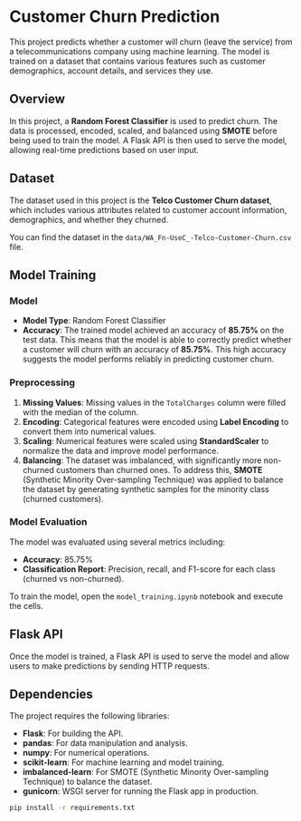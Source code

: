 # Customer Churn Prediction

This project predicts whether a customer will churn (leave the service) from a telecommunications company using machine learning. The model is trained on a dataset that contains various features such as customer demographics, account details, and services they use.

## Overview

In this project, a **Random Forest Classifier** is used to predict churn. The data is processed, encoded, scaled, and balanced using **SMOTE** before being used to train the model. A Flask API is then used to serve the model, allowing real-time predictions based on user input.


## Dataset

The dataset used in this project is the **Telco Customer Churn dataset**, which includes various attributes related to customer account information, demographics, and whether they churned.

You can find the dataset in the `data/WA_Fn-UseC_-Telco-Customer-Churn.csv` file.

## Model Training

### Model

- **Model Type**: Random Forest Classifier
- **Accuracy**: The trained model achieved an accuracy of **85.75%** on the test data. This means that the model is able to correctly predict whether a customer will churn with an accuracy of **85.75%**. This high accuracy suggests the model performs reliably in predicting customer churn.

### Preprocessing

1. **Missing Values**: Missing values in the `TotalCharges` column were filled with the median of the column.
2. **Encoding**: Categorical features were encoded using **Label Encoding** to convert them into numerical values.
3. **Scaling**: Numerical features were scaled using **StandardScaler** to normalize the data and improve model performance.
4. **Balancing**: The dataset was imbalanced, with significantly more non-churned customers than churned ones. To address this, **SMOTE** (Synthetic Minority Over-sampling Technique) was applied to balance the dataset by generating synthetic samples for the minority class (churned customers).

### Model Evaluation

The model was evaluated using several metrics including:
- **Accuracy**: 85.75%
- **Classification Report**: Precision, recall, and F1-score for each class (churned vs non-churned).

To train the model, open the `model_training.ipynb` notebook and execute the cells.

## Flask API

Once the model is trained, a Flask API is used to serve the model and allow users to make predictions by sending HTTP requests.

## Dependencies

The project requires the following libraries:

- **Flask**: For building the API.
- **pandas**: For data manipulation and analysis.
- **numpy**: For numerical operations.
- **scikit-learn**: For machine learning and model training.
- **imbalanced-learn**: For SMOTE (Synthetic Minority Over-sampling Technique) to balance the dataset.
- **gunicorn**: WSGI server for running the Flask app in production.

```bash
pip install -r requirements.txt
